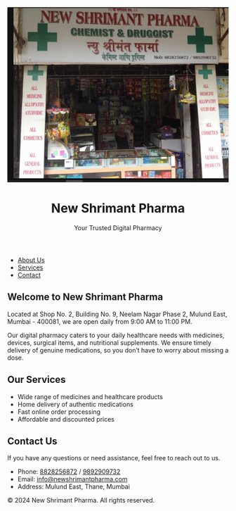 <!DOCTYPE html>
<html lang="en">
<head>
  <meta charset="UTF-8">
  <meta name="viewport" content="width=device-width, initial-scale=1.0">
  <title>New Shrimant Pharma</title>
  <link rel="stylesheet" href="styles.css">
</head>
<body>
  <header>
    <div class="logo">
      <img src="images/New Shreemant Pharma.jpg" alt="New Shrimant Pharma Logo">
    </div>
    <h1>New Shrimant Pharma</h1>
    <p>Your Trusted Digital Pharmacy</p>
  </header>

  <nav>
    <ul>
      <li><a href="#about">About Us</a></li>
      <li><a href="#services">Services</a></li>
      <li><a href="#contact">Contact</a></li>
    </ul>
  </nav>

  <section id="about">
    <h2>Welcome to New Shrimant Pharma</h2>
    <p>Located at Shop No. 2, Building No. 9, Neelam Nagar Phase 2, Mulund East, Mumbai - 400081, we are open daily from 9:00 AM to 11:00 PM.</p>
    <p>Our digital pharmacy caters to your daily healthcare needs with medicines, devices, surgical items, and nutritional supplements. We ensure timely delivery of genuine medications, so you don’t have to worry about missing a dose.</p>
  </section>

  <section id="services">
    <h2>Our Services</h2>
    <ul>
      <li>Wide range of medicines and healthcare products</li>
      <li>Home delivery of authentic medications</li>
      <li>Fast online order processing</li>
      <li>Affordable and discounted prices</li>
    </ul>
  </section>

  <section id="contact">
    <h2>Contact Us</h2>
    <p>If you have any questions or need assistance, feel free to reach out to us.</p>
    <ul>
      <li>Phone: <a href="tel:+918828256872">8828256872</a> / <a href="tel:+919892909732">9892909732</a></li>
      <li>Email: <a href="mailto:info@newshrimantpharma.com">info@newshrimantpharma.com</a></li>
      <li>Address: Mulund East, Thane, Mumbai</li>
    </ul>
  </section>

  <footer>
    <div>
      <p>&copy; 2024 New Shrimant Pharma. All rights reserved.</p>
    </div>
  </footer>

  <script src="script.js"></script>
</body>
</html>
